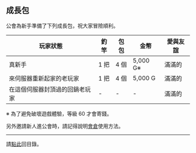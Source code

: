 ## 成長包

公會為新手準備了下列成長包，祝大家冒險順利。

| **玩家狀態** | **釣竿** | **包包** | **金幣** | **愛與友誼** |
| --- | --- | --- | --- | --- |
| 真新手 | 1 把 | 4 個 | 5,000 G※ | 滿滿的 |
| 來伺服器重新起家的老玩家 | 1 把 | 4 個 | 5,000 G | 滿滿的 |
| 在這個伺服器封頂過的回鍋老玩家 | - | - | - | 滿滿的 |

※ 為了避免破壞遊戲體驗，等級 60 才會寄錢。

另外邀請新人進公會時，請記得說明[會倉](https://dalechou.github.io/wow/bank.html)使用方法。

---

請[點此](https://dalechou.github.io/wow/)回目錄。
